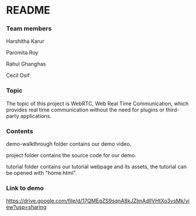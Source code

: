# README

### Team members

Harshitha Karur

Paromita Roy

Rahul Ghanghas

Cecil Osif

### Topic

The topic of this project is WebRTC, Web Real Time Communication, which provides real time communication without the need for plugins or third-party applications.


### Contents

demo-walkthrough folder contains our demo video.

project folder contains the source code for our demo.

tutorial folder contains our tutorial webpage and its assets, the tutorial can be opened with "home.html".

### Link to demo
https://drive.google.com/file/d/17QMEgZS9sqnA8kJZlmAdIlVHtXo3vsMk/view?usp=sharing
